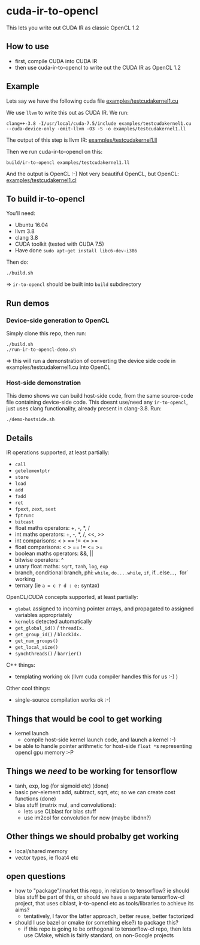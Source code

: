 # cuda-ir-to-opencl

This lets you write out CUDA IR as classic OpenCL 1.2

## How to use

- first, compile CUDA into CUDA IR
- then use cuda-ir-to-opencl to write out the CUDA IR as OpenCL 1.2

## Example

Lets say we have the following cuda file [examples/testcudakernel1.cu](examples/testcudakernel1.cu)

We use `llvm` to write this out as CUDA IR.  We run:
```
clang++-3.8 -I/usr/local/cuda-7.5/include examples/testcudakernel1.cu --cuda-device-only -emit-llvm -O3 -S -o examples/testcudakernel1.ll
```

The output of this step is llvm IR: [examples/testcudakernel1.ll](examples/testcudakernel1.ll)

Then we run cuda-ir-to-opencl on this:
```
build/ir-to-opencl examples/testcudakernel1.ll
```

And the output is OpenCL :-)  Not very beautiful OpenCL, but OpenCL: [examples/testcudakernel1.cl](examples/testcudakernel1.cl)

## To build ir-to-opencl

You'll need:
- Ubuntu 16.04
- llvm 3.8
- clang 3.8
- CUDA toolkit (tested with CUDA 7.5)
- Have done `sudo apt-get install libc6-dev-i386`

Then do:
```
./build.sh
```
=> `ir-to-opencl` should be built into `build` subdirectory

## Run demos

### Device-side generation to OpenCL

Simply clone this repo, then run:
```
./build.sh
./run-ir-to-opencl-demo.sh
```
=> this will run a demonstration of converting the device side code in examples/testcudakernel1.cu into OpenCL

### Host-side demonstration

This demo shows we can build host-side code, from the same source-code file containing device-side code.
This doesnt use/need any `ir-to-opencl`, just uses clang functionality, already present in clang-3.8.  Run:
```
./demo-hostside.sh
```

## Details

IR operations supported, at least partially:
- `call`
- `getelementptr`
- `store`
- `load`
-  `add`
- `fadd`
- `ret`
- `fpext`, `zext`, `sext`
- `fptrunc`
- `bitcast`
- float maths operators: +, -, *, /
- int maths operators: +, -, *, /, <<, >>
- int comparisons: < > == != <= >=
- float comparisons: < > == != <= >=
- boolean maths operators: &&, ||
- bitwise operators: ^
- unary float maths: `sqrt`, `tanh`, `log`, `exp`
- branch, conditional branch, phi: `while`, `do....while`, `if`, if...else...`, `for` working
- ternary (ie `a = c ? d : e;` syntax)

OpenCL/CUDA concepts supported, at least partially:
- `global` assigned to incoming pointer arrays, and propagated to assigned variables appropriately
- `kernel`s detected automatically
- `get_global_id()` / `threadIx.`
- `get_group_id()` / `blockIdx.`
- `get_num_groups()`
- `get_local_size()`
- `synchthreads()` / `barrier()`

C++ things:
- templating working ok (llvm cuda compiler handles this for us :-) )

Other cool things:
- single-source compilation works ok :-)

## Things that would be cool to get working

- kernel launch
  - compile host-side kernel launch code, and launch a kernel :-)
- be able to handle pointer arithmetic for host-side `float *`s representing opencl gpu memory :-P

## Things we *need* to be working for tensorflow

- tanh, exp, log (for sigmoid etc) (done)
- basic per-element add, subtract, sqrt, etc; so we can create cost functions (done)
- blas stuff (matrix mul, and convolutions):
   - lets use CLblast for blas stuff
   - use im2col for convolution for now (maybe libdnn?)

## Other things we should probalby get working

- local/shared memory
- vector types, ie float4 etc

## open questions

- how to "package"/market this repo, in relation to tensorflow? ie should blas stuff be part of this, or should we have
  a separate tensorflow-cl project, that uses clblast, ir-to-opencl etc as tools/libraries to achieve its aims?
    - tentatively, I favor the latter approach, better reuse, better factorized
- should I use bazel or cmake (or something else?) to package this?
    - if this repo is going to be orthogonal to tensorflow-cl repo, then lets use CMake, which is fairly standard, on
      non-Google projects

